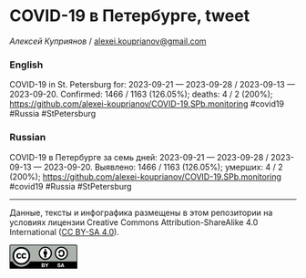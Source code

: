 # COVID-19 в Петербурге, tweet

*Алексей Куприянов* / <alexei.kouprianov@gmail.com>

### English

<!-- COVID-19 in St. Petersburg for: 2023-09-21 --- 2023-09-28 / 2023-09-13 --- 2023-09-20. Сonfirmed: 1466 / 1163 (126.05%); hospitalized:  /   (); deaths: 4 / 2 (200%); https://github.com/alexei-kouprianov/COVID-19.SPb.monitoring #covid19 #Russia #StPetersburg -->

COVID-19 in St. Petersburg for: 2023-09-21 — 2023-09-28 / 2023-09-13 —
2023-09-20. Сonfirmed: 1466 / 1163 (126.05%); deaths: 4 / 2 (200%);
<https://github.com/alexei-kouprianov/COVID-19.SPb.monitoring> \#covid19
\#Russia \#StPetersburg

### Russian

<!-- COVID-19 в Петербурге за семь дней: 2023-09-21 --- 2023-09-28 / 2023-09-13 --- 2023-09-20. Выявлено: 1466 / 1163 (126.05%); госпитализировано:  /   (); умерших: 4 / 2 (200%); https://github.com/alexei-kouprianov/COVID-19.SPb.monitoring #covid19 #Russia #StPetersburg -->

COVID-19 в Петербурге за семь дней: 2023-09-21 — 2023-09-28 / 2023-09-13
— 2023-09-20. Выявлено: 1466 / 1163 (126.05%); умерших: 4 / 2 (200%);
<https://github.com/alexei-kouprianov/COVID-19.SPb.monitoring> \#covid19
\#Russia \#StPetersburg

------------------------------------------------------------------------

Данные, тексты и инфографика размещены в этом репозитории на условиях
лицензии Creative Commons Attribution-ShareAlike 4.0 International ([CC
BY-SA 4.0](https://creativecommons.org/licenses/by-sa/4.0/)).

![](../misc/CC-BY-SA-icon.png "CC-BY-SA")
